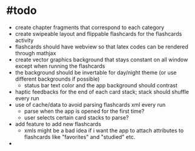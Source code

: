 # #todo

- create chapter fragments that correspond to each category
- create swipeable layout and flippable flashcards for the flashcards activity
- flashcards should have webview so that latex codes can be rendered through mathjax
- create vector graphics background that stays constant on all window except when running the flashcards
- the background should be invertable for day/night theme (or use different backgrounds if possible)
  - status bar text color and the app background should contrast
- haptic feedbacks for the end of each card stack; stack should shuffle every run
- use of cache/data to avoid parsing flashcards xml every run
  - parse when the app is opened for the first time?
  - user selects certain card stacks to parse?
- add feature to add new flashcards
  - xmls might be a bad idea if i want the app to attach attributes to flashcards like "favorites" and "studied" etc.
- 

